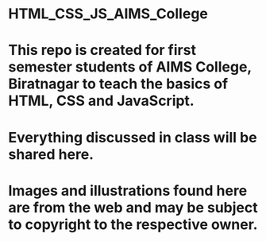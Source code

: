 # HTML_CSS_JS_AIMS_College
# This repo is created for first semester students of AIMS College, Biratnagar to teach the basics of HTML, CSS and JavaScript.
# Everything discussed in class will be shared here.
# Images and illustrations found here are from the web and may be subject to copyright to the respective owner. 

